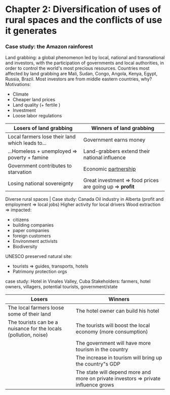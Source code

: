# Chapter 2: Diversification of uses of rural spaces and the conflicts of use it generates

### Case study: the Amazon rainforest

Land grabbing: a global phenomenon led by local, national and transnational and investors, with the participation of governments and local authorities, in order to control the world's most precious resources. Countries most affected by land grabbing are Mali, Sudan, Congo, Angola, Kenya, Egypt, Russia, Brazil.
Most investors are from middle eastern countries, why?
Motivations:

* Climate
* Cheaper land prices
* Land quality (+ fertile ) 
* Investment
* Loose labor regulations

| Losers of land grabbing                         | Winners of land grabbing                                   |
| ----------------------------------------------- | ---------------------------------------------------------- |
| Local farmers lose their land which leads to... | Government earns money                                     |
| ...Homeless + unemployed => poverty + famine    | Land-grabbers extend their national influence              |
| Government contributes to starvation            | Economic <u>partnership</u>                                |
| Losing national sovereignty                     | Great investment => food prices are going up => **profit** |

Diverse rural spaces | Case study: Canada
Oil industry in Alberta (profit and employment => local jobs)
Higher activity for local drivers
Wood extraction => impacted: 

* citizens
* building companies
* paper companies
* foreign customers
* Environment activists
* Biodiversity

UNESCO preserved natural site:

* tourists => guides, transports, hotels
* Patrimony protection orgs

case study: Hotel in Vinales Valley, Cuba
Stakeholders: farmers, hotel owners, villagers, potential tourists, government/state

| Losers                                                           | Winners                                                                             |
| ---------------------------------------------------------------- | ----------------------------------------------------------------------------------- |
| The local farmers loose some of their land                       | The hotel owner can build his hotel                                                 |
| The tourists can be a nuisance for the locals (pollution, noise) | The tourists will boost the local economy (more consumption)                        |
|                                                                  | The government will have more tourism in the country                                |
|                                                                  | The increase in tourism will bring up the country"s GDP                             |
|                                                                  | The state will depend more and more on private investors => private influence grows |
